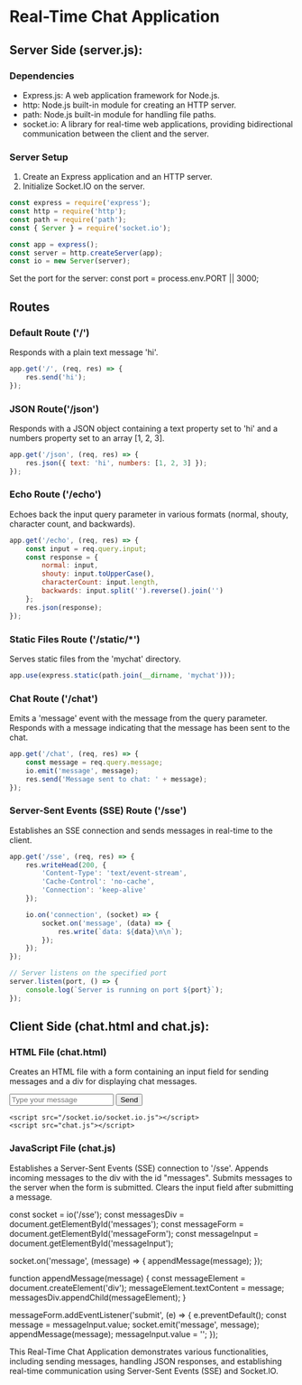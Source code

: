 # Real-Time Chat Application

## Server Side (server.js):

### Dependencies
- Express.js: A web application framework for Node.js.
- http: Node.js built-in module for creating an HTTP server.
- path: Node.js built-in module for handling file paths.
- socket.io: A library for real-time web applications, providing bidirectional communication between the client and the server.

### Server Setup
1. Create an Express application and an HTTP server.
2. Initialize Socket.IO on the server.

```javascript
const express = require('express');
const http = require('http');
const path = require('path');
const { Server } = require('socket.io');

const app = express();
const server = http.createServer(app);
const io = new Server(server);
```
Set the port for the server: const port = process.env.PORT || 3000;

## Routes

### Default Route ('/')
Responds with a plain text message 'hi'.

```javascript
app.get('/', (req, res) => {
    res.send('hi');
});
```

### JSON Route('/json')

Responds with a JSON object containing a text property set to 'hi' and a numbers property set to an array [1, 2, 3].

```javascript
app.get('/json', (req, res) => {
    res.json({ text: 'hi', numbers: [1, 2, 3] });
});
```
### Echo Route ('/echo')

Echoes back the input query parameter in various formats (normal, shouty, character count, and backwards).

```javascript
app.get('/echo', (req, res) => {
    const input = req.query.input;
    const response = {
        normal: input,
        shouty: input.toUpperCase(),
        characterCount: input.length,
        backwards: input.split('').reverse().join('')
    };
    res.json(response);
});
```

### Static Files Route ('/static/*')
Serves static files from the 'mychat' directory.
```javascript
app.use(express.static(path.join(__dirname, 'mychat')));
```

### Chat Route ('/chat')
Emits a 'message' event with the message from the query parameter.
Responds with a message indicating that the message has been sent to the chat.

```javascript
app.get('/chat', (req, res) => {
    const message = req.query.message;
    io.emit('message', message);
    res.send('Message sent to chat: ' + message);
});
```

### Server-Sent Events (SSE) Route ('/sse')
Establishes an SSE connection and sends messages in real-time to the client.

```javascript
app.get('/sse', (req, res) => {
    res.writeHead(200, {
        'Content-Type': 'text/event-stream',
        'Cache-Control': 'no-cache',
        'Connection': 'keep-alive'
    });

    io.on('connection', (socket) => {
        socket.on('message', (data) => {
            res.write(`data: ${data}\n\n`);
        });
    });
});

// Server listens on the specified port
server.listen(port, () => {
    console.log(`Server is running on port ${port}`);
});
```

## Client Side (chat.html and chat.js):
### HTML File (chat.html)
Creates an HTML file with a form containing an input field for sending messages and a div for displaying chat messages.
<!DOCTYPE html>
<html lang="en">

<head>
    <meta charset="UTF-8">
    <meta name="viewport" content="width=device-width, initial-scale=1.0">
    <title>Real-Time Chat</title>
</head>

<body>
    <div id="messages"></div>
    <form id="messageForm">
        <input type="text" id="messageInput" placeholder="Type your message">
        <button type="submit">Send</button>
    </form>

    <script src="/socket.io/socket.io.js"></script>
    <script src="chat.js"></script>
</body>

</html>

### JavaScript File (chat.js)
Establishes a Server-Sent Events (SSE) connection to '/sse'.
Appends incoming messages to the div with the id "messages".
Submits messages to the server when the form is submitted.
Clears the input field after submitting a message.

const socket = io('/sse');
const messagesDiv = document.getElementById('messages');
const messageForm = document.getElementById('messageForm');
const messageInput = document.getElementById('messageInput');

socket.on('message', (message) => {
    appendMessage(message);
});

function appendMessage(message) {
    const messageElement = document.createElement('div');
    messageElement.textContent = message;
    messagesDiv.appendChild(messageElement);
}

messageForm.addEventListener('submit', (e) => {
    e.preventDefault();
    const message = messageInput.value;
    socket.emit('message', message);
    appendMessage(message);
    messageInput.value = '';
});


This Real-Time Chat Application demonstrates various functionalities, including sending messages, handling JSON responses, and establishing real-time communication using Server-Sent Events (SSE) and Socket.IO.

